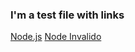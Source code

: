 ### I'm a test file with links 
[Node.js](https://nodejs.org/api/fs.html#fsreaddirsyncpath-options)
[Node Invalido](https://nodejs.org/ens)
